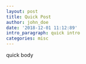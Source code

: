 ```yaml
---
layout: post
title: Quick Post
author: john_doe
date: '2018-12-01 11:12:89'
intro_paragraph: quick intro
categories: misc
---
```

quick body
